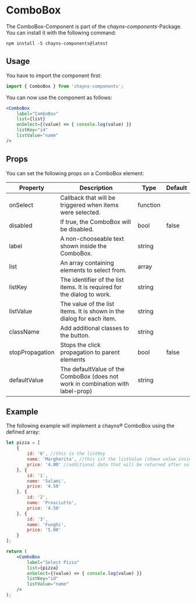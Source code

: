 # ComboBox #

The ComboBox-Component is part of the *chayns-components*-Package. You can install it with the following command:

    npm install -S chayns-components@latest


## Usage ##

You have to import the component first:

```jsx harmony
import { ComboBox } from 'chayns-components';
```

You can now use the component as follows:

```jsx harmony
<ComboBox
    label="ComboBox"
    list={list}
    onSelect={(value) => { console.log(value) }}
    listKey="id"
    listValue="name"
/>
```


## Props ##

You can set the following props on a ComboBox element:

| Property        | Description                                                                                   | Type     | Default |
|-----------------|-----------------------------------------------------------------------------------------------|----------|---------|
| onSelect        | Callback that will be triggered when items were selected.                                     | function |         |
| disabled        | If true, the ComboBox will be disabled.                                                       | bool     | false   |
| label           | A non-chooseable text shown inside the ComboBox.                                              | string   |         |
| list            | An array containing elements to select from.                                                  | array    |         |
| listKey         | The identifier of the list items. It is required for the dialog to work.                      | string   |         |
| listValue       | The value of the list items. It is shown in the dialog for each item.                         | string   |         |
| className       | Add additional classes to the button.                                                         | string   |         |
| stopPropagation | Stops the click propagation to parent elements                                                | bool     | false   |
| defaultValue    | The defaultValue of the ComboBox (does not work in combination with label-prop)               | string   |         |


## Example ##

The following example will implement a chayns® ComboBox using the defined array:
```jsx harmony
let pizza = [
    {
        id: '0', //this is the listKey
        name: 'Margherita', //this ist the listValue (shown value inside the dialog)
        price: '4.00' //additional data that will be returned after selection
    }, {
        id: '1',
        name: 'Salami',
        price: '4.50'
    }, {
        id: '2',
        name: 'Prosciutto',
        price: '4.50'
    }, {
        id: '3',
        name: 'Funghi',
        price: '5.00'
    }
];

return (
    <ComboBox
        label="Select Pizza"
        list={pizza}
        onSelect={(value) => { console.log(value) }}
        listKey="id"
        listValue="name"
    />
);
```
